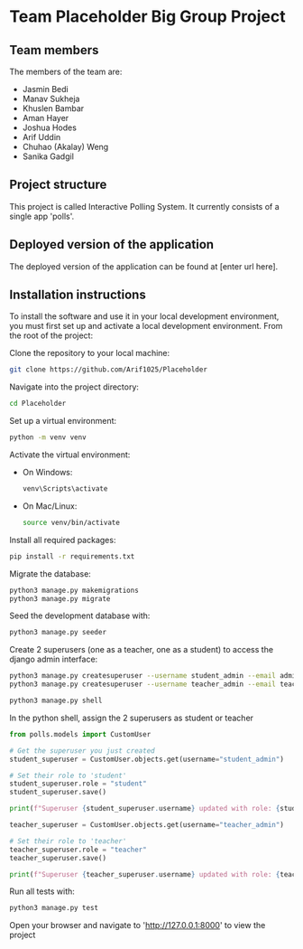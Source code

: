 # Team Placeholder Big Group Project

## Team members
The members of the team are:
 - Jasmin Bedi
 - Manav Sukheja
 - Khuslen Bambar
 - Aman Hayer
 - Joshua Hodes
 - Arif Uddin
 - Chuhao (Akalay) Weng
 - Sanika Gadgil


## Project structure
This project is called Interactive Polling System. It currently consists of a single app 'polls'.

## Deployed version of the application
The deployed version of the application can be found at [enter url here].

## Installation instructions
To install the software and use it in your local development environment, you must first set up and activate a local development environment. From the root of the project:

Clone the repository to your local machine:
```bash
git clone https://github.com/Arif1025/Placeholder
```

Navigate into the project directory:
```bash
cd Placeholder
```

Set up a virtual environment:
```bash
python -m venv venv
```

Activate the virtual environment:
- On Windows:
    ```bash
    venv\Scripts\activate
    ```
- On Mac/Linux:
    ```bash
    source venv/bin/activate
    ```


Install all required packages:
```bash
pip install -r requirements.txt
```

Migrate the database:
```bash
python3 manage.py makemigrations
python3 manage.py migrate
```

Seed the development database with:
```bash
python3 manage.py seeder
```

Create 2 superusers (one as a teacher, one as a student) to access the django admin interface:
```bash
python3 manage.py createsuperuser --username student_admin --email admin@example.com
python3 manage.py createsuperuser --username teacher_admin --email teacher@example.com

python3 manage.py shell
```
In the python shell, assign the 2 superusers as student or teacher
```python
from polls.models import CustomUser

# Get the superuser you just created
student_superuser = CustomUser.objects.get(username="student_admin")

# Set their role to 'student'
student_superuser.role = "student"
student_superuser.save()

print(f"Superuser {student_superuser.username} updated with role: {student_superuser.role}")

teacher_superuser = CustomUser.objects.get(username="teacher_admin")

# Set their role to 'teacher'
teacher_superuser.role = "teacher"
teacher_superuser.save()

print(f"Superuser {teacher_superuser.username} updated with role: {teacher_superuser.role}")
```

Run all tests with:
```bash
python3 manage.py test
```

Open your browser and navigate to 'http://127.0.0.1:8000' to view the project
